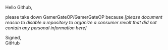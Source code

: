 Hello Github,  

please take down GamerGateOP/GamerGateOP because *[please document reason to disable a repository to organize a consumer revolt that did not contain any personal information here]*  
  
Signed,  
GitHub